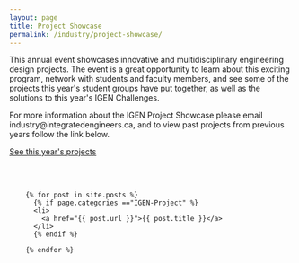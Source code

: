 ```yaml
---
layout: page
title: Project Showcase
permalink: /industry/project-showcase/
---
```


<div class="container">

<p>This annual event showcases innovative and multidisciplinary engineering design projects. The event is a great opportunity to learn about this exciting program, network with students and faculty members, and see some of the projects this year's student groups have put together, as well as the solutions to this year's IGEN Challenges.</p>

<p>For more information about the IGEN Project Showcase please email industry@integratedengineers.ca, and to view past projects from previous years follow the link below.</p>

<a href="/industry/current-projects">See this year's projects</a>

<br><br>

        {% for post in site.posts %}
          {% if page.categories =="IGEN-Project" %}
          <li>
            <a href="{{ post.url }}">{{ post.title }}</a>
          </li>
          {% endif %}

        {% endfor %}


</div>
